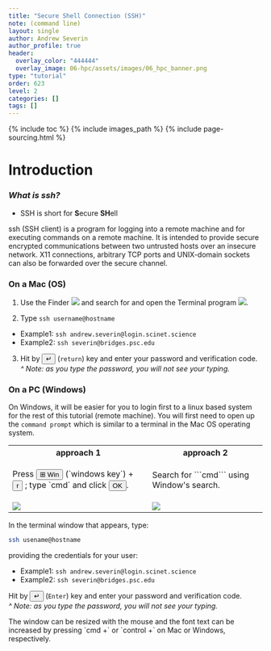```yaml
---
title: "Secure Shell Connection (SSH)"
note: (command line)
layout: single
author: Andrew Severin
author_profile: true
header:
  overlay_color: "444444"
  overlay_image: 06-hpc/assets/images/06_hpc_banner.png
type: "tutorial"
order: 623
level: 2
categories: []
tags: []
---
```


{% include toc %}
{% include images_path %}
{% include page-sourcing.html %}


# Introduction

### *What is ssh?*

* <span class="c-exercise">SSH</span> is short for <b class="c-exercise">S</b>ecure <b class="c-exercise">SH</b>ell

<div class="note" markdown="1">
ssh (SSH client) is a program for logging into a remote machine and for
     executing commands on a remote machine.  It is intended to provide secure
     encrypted communications between two untrusted hosts over an insecure
     network.  X11 connections, arbitrary TCP ports and UNIX-domain sockets
     can also be forwarded over the secure channel.
</div>


### On a Mac (OS)

1. Use the Finder <img class="inline pa-s" src="{{ images_path }}/MagnifyingGlass.png"> and search for and open the Terminal program <img class="inline pa-s" src="{{ images_path }}/Terminal.png">.

2. Type `ssh username@hostname`
  * Example1:  `ssh andrew.severin@login.scinet.science`
  * Example2: `ssh severin@bridges.psc.edu`

3. Hit by <button class="btn">&#8629;</button> (`return`) key and enter your password and verification code. <br>
  <em class="footnote">^ Note: as you type the password, you will not see your typing.</em>


### On a PC (Windows)

On Windows, it will be easier for you to login first to a linux based system for the rest of this tutorial (remote machine).  You will first need to open up the `command prompt` which is similar to a terminal in the Mac OS operating system.

<table class="mb-">
  <tr> <th class="center-h" width="55%">approach 1</th> <th class="center-h">approach 2</th> </tr>
  <tr>
    <td><p markdown="1">Press <button class="btn">⊞ Win</button> (`windows key`) + <button class="btn">r</button> ; type `cmd` and click <button class="btn">OK</button>.</p></td>
    <td><p markdown="1">Search for ```cmd``` using Window's search.</p></td>
  </tr>
  <tr> <td class="no-border"><img src="{{ images_path }}/WindowsRun.png"></td> <td class="no-border"><img src="{{ images_path }}/WindowsSearch.png"></td> </tr>
</table>

In the terminal window that appears, type:
```bash
ssh usename@hostname
```
providing the credentials for your user:
* Example1: ```ssh andrew.severin@login.scinet.science```
* Example2: ```ssh severin@bridges.psc.edu```

Hit by <button class="btn">&#8629;</button> (`Enter`) key and enter your password and verification code. <br>
<em class="footnote">^ Note: as you type the password, you will not see your typing.</em>

<div class="protip" markdown="1">
The window can be resized with the mouse and the font text can be increased by pressing `cmd +` or `control +` on Mac or Windows, respectively.
</div>
